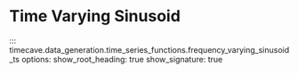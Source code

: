 # Time Varying Sinusoid

::: timecave.data_generation.time_series_functions.frequency_varying_sinusoid_ts
    options:
        show_root_heading: true
        show_signature: true